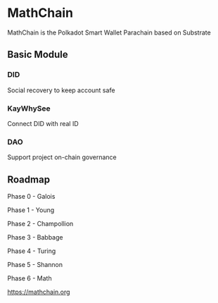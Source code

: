 # MathChain

MathChain is the Polkadot Smart Wallet Parachain based on Substrate

## Basic Module

### DID

Social recovery to keep account safe

### KayWhySee

Connect DID with real ID

### DAO

Support project on-chain governance

## Roadmap

Phase 0 - Galois

Phase 1 - Young

Phase 2 - Champollion

Phase 3 - Babbage

Phase 4 - Turing

Phase 5 - Shannon

Phase 6 - Math

https://mathchain.org